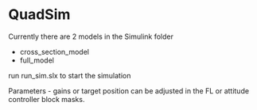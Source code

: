 # QuadSim

Currently there are 2 models in the Simulink folder
- cross_section_model
- full_model

run run_sim.slx to start the simulation

Parameters - gains or target position can be adjusted in the FL or attitude controller block masks. 
